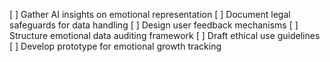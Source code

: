 [ ] Gather AI insights on emotional representation
[ ] Document legal safeguards for data handling
[ ] Design user feedback mechanisms
[ ] Structure emotional data auditing framework
[ ] Draft ethical use guidelines
[ ] Develop prototype for emotional growth tracking